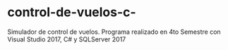 # control-de-vuelos-c-
Simulador de control de vuelos. Programa realizado en 4to Semestre con Visual Studio 2017, C# y SQLServer 2017
